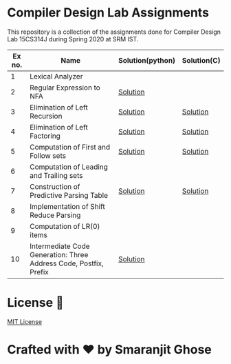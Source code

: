 # Compiler Design Lab Assignments

This repository is a collection of the assignments done for Compiler Design Lab 15CS314J during Spring 2020 at SRM IST.


|Ex no.|Name|Solution(python)|Solution(C)|
|------|----|----------------|-----------|
|1|Lexical Analyzer|||
|2|Regular Expression to NFA|[Solution](assignments_python/re_to_nfa.py)||
|3|Elimination of Left Recursion|[Solution](assignments_python/left_recursion.py)|[Solution](assignments_c/left_recursion.c)|
|4|Elimination of Left Factoring|[Solution](assignments_python/left_factoring.py)|[Solution](assignments_c/left_factoring.c)|
|5|Computation of First and Follow sets|[Solution](assignments_python/first_and_follow.py)|[Solution](assignments_c/first_and_follow.c)|
|6|Computation of Leading and Trailing sets|||
|7|Construction of Predictive Parsing Table|[Solution](assignments_python/predictive_parsing.py)|[Solution](assignments_c/predictive_parsing.c)|
|8|Implementation of Shift Reduce Parsing|||
|9|Computation of LR(0) items |||
|10|Intermediate Code Generation: Three Address Code, Postfix, Prefix |[Solution](assignments_python/intermediate_code_generation.py)||


# License 📜

[MIT License](https://github.com/smaranjitghose/compiler_design_lab/blob/master/LICENSE)

# **Crafted with ❤ by Smaranjit Ghose**

